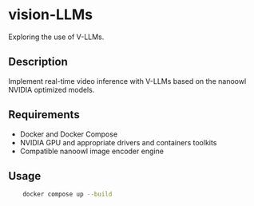 # vision-LLMs

Exploring the use of V-LLMs.

## Description

Implement real-time video inference with V-LLMs based on the nanoowl NVIDIA optimized models.

## Requirements

 - Docker and Docker Compose
 - NVIDIA GPU and appropriate drivers and containers toolkits
 - Compatible nanoowl image encoder engine  
 
## Usage

```bash
    docker compose up --build 
```
